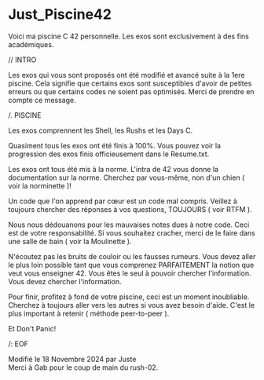 # Just_Piscine42

Voici ma piscine C 42 personnelle. Les exos sont exclusivement à des fins académiques.


// INTRO

Les exos qui vous sont proposés ont été modifié et avancé suite à la 1ere piscine. Cela signifie que certains exos sont susceptibles d'avoir de petites erreurs ou que certains codes ne soient pas optimisés. Merci de prendre en compte ce message.

/. PISCINE

Les exos comprennent les Shell, les Rushs et les Days C.

Quasiment tous les exos ont été finis à 100%. Vous pouvez voir la progression des exos finis officieusement dans le Resume.txt.

Les exos ont tous été mis à la norme. L'intra de 42 vous donne la documentation sur la norme. Cherchez par vous-même, non d'un chien  ( voir la norminette )!

Un code que l'on apprend par cœur est un code mal compris. Veillez à toujours chercher des réponses à vos questions, TOUJOURS  ( voir RTFM ).

Nous nous dédouanons pour les mauvaises notes dues à notre code. Ceci est de votre responsabilité. Si vous souhaitez cracher, merci de le faire dans une salle de bain  ( voir la Moulinette ).

N'écoutez pas les bruits de couloir ou les fausses rumeurs. Vous devez aller le plus loin possible tant que vous comprenez PARFAITEMENT la notion que veut vous enseigner 42. Vous êtes le seul à pouvoir chercher l'information. Vous devez chercher l'information.

Pour finir, profitez à fond de votre piscine, ceci est un moment inoubliable. Cherchez à toujours aller vers les autres si vous avez besoin d'aide. C'est le plus important à retenir  ( méthode peer-to-peer ).

Et Don't Panic!


/: EOF

Modifié le 18 Novembre 2024 par Juste<br>
Merci à Gab pour le coup de main du rush-02.
